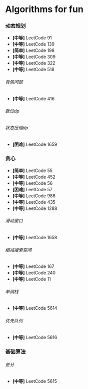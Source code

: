 # **Algorithms for fun**

### 动态规划

- **[中等]** LeetCode 91
- **[中等]** LeetCode 139
- **[简单]** LeetCode 198
- **[中等]** LeetCode 309
- **[中等]** LeetCode 322
- **[中等]** LeetCode 518

###### 背包问题

- **[中等]** LeetCode 416

###### 数位dp

###### 状态压缩dp

- **[困难]** LeetCode 1659

### 贪心

- **[简单]** LeetCode 55
- **[中等]** LeetCode 452
- **[中等]** LeetCode 56
- **[困难]** LeetCode 57
- **[中等]** LeetCode 986
- **[中等]** LeetCode 435
- **[中等]** LeetCode 1288

###### 滑动窗口

- **[中等]** LeetCode 1658

###### 缩减搜索空间

- **[中等]** LeetCode 167
- **[中等]** LeetCode 240
- **[中等]** LeetCode 11

###### 单调栈

- **[中等]** LeetCode 5614

###### 优先队列

- **[中等]** LeetCode 5616

### 基础算法

###### 差分

- **[中等]** LeetCode 5615